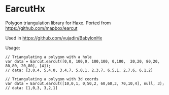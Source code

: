 # EarcutHx
Polygon triangulation library for Haxe. Ported from https://github.com/mapbox/earcut

Used in https://github.com/vujadin/BabylonHx

Usage:
```
// Triangulating a polygon with a hole
var data = Earcut.earcut([0,0, 100,0, 100,100, 0,100,  20,20, 80,20, 80,80, 20,80], [4]);
// data: [3,0,4, 5,4,0, 3,4,7, 5,0,1, 2,3,7, 6,5,1, 2,7,6, 6,1,2]

// Triangulating a polygon with 3d coords
var data = Earcut.earcut([10,0,1, 0,50,2, 60,60,3, 70,10,4], null, 3);
// data: [1,0,3, 3,2,1]
```
